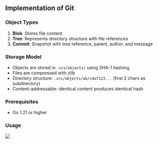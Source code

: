## Implementation of Git

### Object Types

1. **Blob**: Stores file content
2. **Tree**: Represents directory structure with file references
3. **Commit**: Snapshot with tree reference, parent, author, and message

### Storage Model

- Objects are stored in `.vcs/objects/` using SHA-1 hashing
- Files are compressed with zlib
- Directory structure: `.vcs/objects/ab/cdef123...` (first 2 chars as subdirectory)
- Content-addressable: identical content produces identical hash


### Prerequisites
- Go 1.21 or higher


### Usage
<img src="./àssets/img.png" />